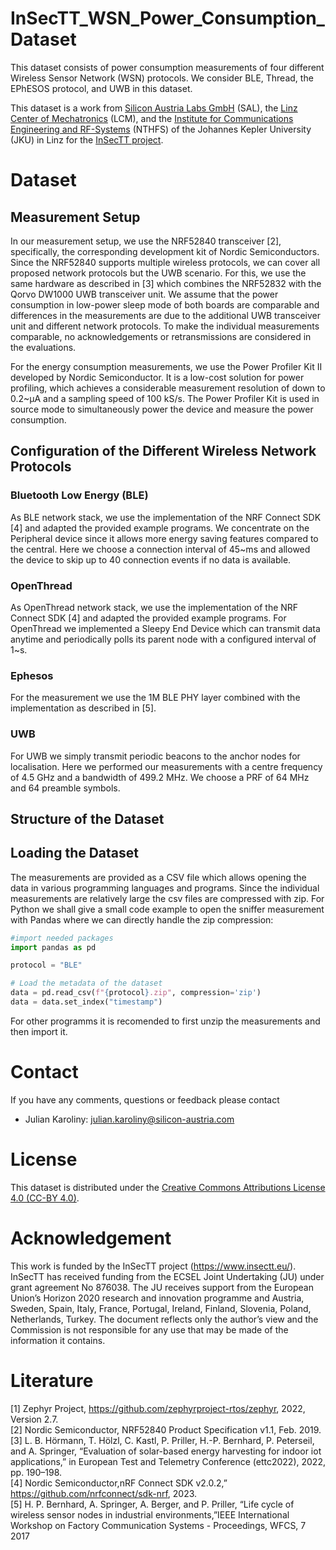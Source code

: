 # InSecTT_WSN_Power_Consumption_Dataset

This dataset consists of power consumption measurements of four different Wireless Sensor Network (WSN) protocols. We consider BLE, Thread, the EPhESOS protocol, and UWB in this dataset.


This dataset is a work from [Silicon Austria Labs GmbH](https://silicon-austria-labs.com/) (SAL),  the [Linz Center of Mechatronics](https://www.lcm.at/) (LCM),  and the [Institute for Communications Engineering and RF-Systems](https://www.jku.at/en/institute-for-communications-engineering-and-rf-systems/)  (NTHFS) of the Johannes Kepler University (JKU) in Linz for the [InSecTT project](https://www.insectt.eu/).

# Dataset

## Measurement Setup

In our measurement setup, we use the NRF52840 transceiver [2], specifically, the corresponding development kit of Nordic Semiconductors. Since the NRF52840 supports multiple wireless protocols, we can cover all proposed network protocols but the UWB scenario. For this, we use the same hardware as described in [3] which combines the NRF52832 with the Qorvo DW1000 UWB transceiver unit. We assume that the power consumption in low-power sleep mode of both boards are comparable and differences in the measurements are due to the additional UWB transceiver unit and different network protocols. To make the individual measurements comparable, no acknowledgements or retransmissions are considered in the evaluations.

For the energy consumption measurements, we use the Power Profiler Kit II developed by Nordic Semiconductor. It is a low-cost solution for power profiling, which achieves a considerable measurement resolution of down to 0.2~µA and a sampling speed of 100 kS/s. The Power Profiler Kit is used in source mode to simultaneously power the device and measure the power consumption.

## Configuration of the Different Wireless Network Protocols

### Bluetooth Low Energy (BLE)
As BLE network stack, we use the implementation of the NRF Connect SDK [4] and adapted the provided example programs.
We concentrate on the Peripheral device since it allows more energy saving features compared to the central. 
Here we choose a connection interval of 45~ms and allowed the device to skip up to 40 connection events if no data is available.

### OpenThread
As OpenThread network stack, we use the implementation of the NRF Connect SDK [4] and adapted the provided example programs.
For OpenThread we implemented a Sleepy End Device which can transmit data anytime and periodically polls its parent node with a configured interval of 1~s. 

### Ephesos
For the measurement we use the 1M BLE PHY layer combined with the implementation as described in [5].

### UWB
For UWB we simply transmit periodic beacons to the anchor nodes for localisation. Here we performed our measurements with a centre frequency of 4.5 GHz and a bandwidth of 499.2 MHz. We choose a PRF of 64 MHz and 64 preamble symbols.



## Structure of the Dataset



## Loading the Dataset
The measurements are provided as a CSV file which allows opening the data in various programming languages and programs. Since the individual measurements are relatively large the csv files are compressed with zip. For Python we shall give a small code example to open the sniffer measurement with Pandas where we can directly handle the zip compression:


```python
#import needed packages
import pandas as pd

protocol = "BLE"

# Load the metadata of the dataset
data = pd.read_csv(f"{protocol}.zip", compression='zip')
data = data.set_index("timestamp")

```

For other programms it is recomended to first unzip the measurements and then import it.

# Contact
If you have any comments, questions or feedback please contact
- Julian Karoliny: julian.karoliny@silicon-austria.com

# License 
This dataset is distributed under the [Creative Commons Attributions License 4.0 (CC-BY 4.0)](https://creativecommons.org/licenses/by/4.0/).


# Acknowledgement
This work is funded by the InSecTT project (https://www.insectt.eu/). InSecTT has received funding from the ECSEL Joint Undertaking (JU) under grant agreement No 876038. The JU receives support from the European Union’s Horizon 2020 research and innovation programme and Austria, Sweden, Spain, Italy, France, Portugal, Ireland, Finland, Slovenia, Poland, Netherlands, Turkey. The document reflects only the author’s view and the Commission is not responsible for any use that may be made of the information it contains.

# Literature

[1] Zephyr Project, https://github.com/zephyrproject-rtos/zephyr, 2022, Version 2.7. <br/>
[2] Nordic Semiconductor, NRF52840 Product Specification v1.1, Feb. 2019.<br/>
[3] L. B. Hörmann, T. Hölzl, C. Kastl, P. Priller, H.-P. Bernhard, P. Peterseil, and A. Springer, “Evaluation of solar-based energy harvesting for indoor iot applications,” in European Test and Telemetry Conference (ettc2022), 2022, pp. 190–198.<br/>
[4] Nordic Semiconductor,nRF Connect SDK v2.0.2,” https://github.com/nrfconnect/sdk-nrf, 2023.<br/>
[5] H. P. Bernhard, A. Springer, A. Berger, and P. Priller, “Life cycle of wireless sensor nodes in industrial environments,”IEEE International Workshop on Factory Communication Systems - Proceedings, WFCS, 7 2017